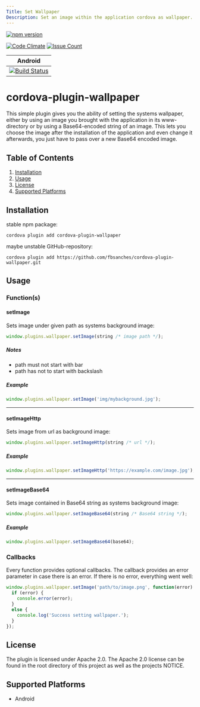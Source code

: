 ```yaml
---
Title: Set Wallpaper
Description: Set an image within the application cordova as wallpaper.
---
```


[![npm version](https://badge.fury.io/js/cordova-plugin-wallpaper.svg)](https://badge.fury.io/js/cordova-plugin-wallpaper)

[![Code Climate](https://codeclimate.com/github/fbsanches/cordova-plugin-wallpaper/badges/gpa.svg)](https://codeclimate.com/github/fbsanches/cordova-plugin-wallpaper)
[![Issue Count](https://codeclimate.com/github/fbsanches/cordova-plugin-wallpaper/badges/issue_count.svg)](https://codeclimate.com/github/fbsanches/cordova-plugin-wallpaper)

|Android|
|:-:|
|[![Build Status](https://travis-ci.org/flyingPotat0e/cordova-plugin-wallpaper.svg?branch=master)](https://travis-ci.org/flyingPotat0e/cordova-plugin-wallpaper)|

# cordova-plugin-wallpaper

This simple plugin gives you the ability of setting the systems wallpaper, either by using an image you brought with the application in its www-directory or by using a Base64-encoded string of an image. This lets you choose the image after the installation of the application and even change it afterwards, you just have to pass over a new Base64 encoded image.

## Table of Contents
1. [Installation](#installation)
2. [Usage](#usage)
3. [License](#license)
4. [Supported Platforms](#supported-platforms)

## Installation
stable npm package:
```
cordova plugin add cordova-plugin-wallpaper
```

maybe unstable GitHub-repository:
```
cordova plugin add https://github.com/fbsanches/cordova-plugin-wallpaper.git
```

## Usage
### Function(s)
#### setImage
Sets image under given path as systems background image:
```javascript
window.plugins.wallpaper.setImage(string /* image path */);
```

##### Notes
 - path must not start with bar
 - path has not to start with backslash

##### Example
```javascript
window.plugins.wallpaper.setImage('img/mybackground.jpg');
```

---

#### setImageHttp
Sets image from url as background image:
```javascript
window.plugins.wallpaper.setImageHttp(string /* url */);
```

##### Example
```javascript
window.plugins.wallpaper.setImageHttp('https://example.com/image.jpg');
```

---

#### setImageBase64
Sets image contained in Base64 string as systems background image:
```javascript
window.plugins.wallpaper.setImageBase64(string /* Base64 string */);
```

##### Example
```javascript
window.plugins.wallpaper.setImageBase64(base64);
```

### Callbacks
Every function provides optional callbacks. The callback provides an error parameter in case there is an error. If there is no error, everything went well:
```javascript
window.plugins.wallpaper.setImage('path/to/image.png', function(error) {
  if (error) {
    console.error(error);
  }
  else {
    console.log('Success setting wallpaper.');
  }
});
```

## License
The plugin is licensed under Apache 2.0.
The Apache 2.0 license can be found in the root directory of this project as well as the projects NOTICE.

## Supported Platforms
- Android
